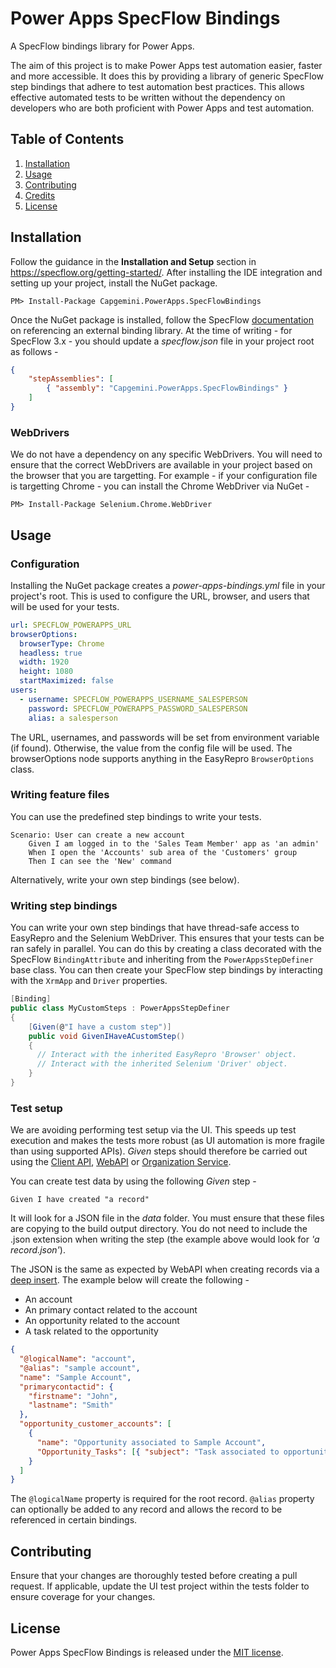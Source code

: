 # Power Apps SpecFlow Bindings

A SpecFlow bindings library for Power Apps.

The aim of this project is to make Power Apps test automation easier, faster and more accessible. It does this by providing a library of generic SpecFlow step bindings that adhere to test automation best practices. This allows effective automated tests to be written without the dependency on developers who are both proficient with Power Apps and test automation.

## Table of Contents

1. [Installation](#Installation)
1. [Usage](#Usage)
1. [Contributing](#Contributing)
1. [Credits](#Credits)
1. [License](#License)

## Installation

Follow the guidance in the **Installation and Setup** section in https://specflow.org/getting-started/. After installing the IDE integration and setting up your project, install the NuGet package.

```shell
PM> Install-Package Capgemini.PowerApps.SpecFlowBindings
```

Once the NuGet package is installed, follow the SpecFlow [documentation](https://specflow.org/documentation/Configuration/) on referencing an external binding library. At the time of writing - for SpecFlow 3.x - you should update a _specflow.json_ file in your project root as follows -

```json
{
    "stepAssemblies": [
        { "assembly": "Capgemini.PowerApps.SpecFlowBindings" }
    ]
}
```

### WebDrivers

We do not have a dependency on any specific WebDrivers. You will need to ensure that the correct WebDrivers are available in your project based on the browser that you are targetting. For example - if your configuration file is targetting Chrome - you can install the Chrome WebDriver via NuGet - 

```shell
PM> Install-Package Selenium.Chrome.WebDriver
```

## Usage

### Configuration

Installing the NuGet package creates a _power-apps-bindings.yml_ file in your project's root. This is used to configure the URL, browser, and users that will be used for your tests.

```yaml
url: SPECFLOW_POWERAPPS_URL
browserOptions:
  browserType: Chrome
  headless: true
  width: 1920
  height: 1080
  startMaximized: false
users:
  - username: SPECFLOW_POWERAPPS_USERNAME_SALESPERSON
    password: SPECFLOW_POWERAPPS_PASSWORD_SALESPERSON
    alias: a salesperson
```

The URL, usernames, and passwords will be set from environment variable (if found). Otherwise, the value from the config file will be used. The browserOptions node supports anything in the EasyRepro `BrowserOptions` class.

### Writing feature files

You can use the predefined step bindings to write your tests.

```gherkin
Scenario: User can create a new account
	Given I am logged in to the 'Sales Team Member' app as 'an admin'
	When I open the 'Accounts' sub area of the 'Customers' group
	Then I can see the 'New' command
```

Alternatively, write your own step bindings (see below).

### Writing step bindings

You can write your own step bindings that have thread-safe access to EasyRepro and the Selenium WebDriver. This ensures that your tests can be ran safely in parallel. You can do this by creating a class decorated with the SpecFlow `BindingAttribute` and inheriting from the `PowerAppsStepDefiner` base class. You can then create your SpecFlow step bindings by interacting with the `XrmApp` and `Driver` properties.

```csharp
[Binding]
public class MyCustomSteps : PowerAppsStepDefiner
{
    [Given(@"I have a custom step")]
    public void GivenIHaveACustomStep()
    {
      // Interact with the inherited EasyRepro 'Browser' object.
      // Interact with the inherited Selenium 'Driver' object.
    }
}
```

### Test setup

We are avoiding performing test setup via the UI. This speeds up test execution and makes the tests more robust (as UI automation is more fragile than using supported APIs). _Given_ steps should therefore be carried out using the [Client API](client-api), [WebAPI](web-api) or [Organization Service](org-service).

You can create test data by using the following _Given_ step -

```gherkin
Given I have created "a record"
```

It will look for a JSON file in the _data_ folder. You must ensure that these files are copying to the build output directory. You do not need to include the .json extension when writing the step (the example above would look for _'a record.json'_).

The JSON is the same as expected by WebAPI when creating records via a [deep insert](https://docs.microsoft.com/en-us/dynamics365/customer-engagement/developer/webapi/create-entity-web-api#create-related-entities-in-one-operation). The example below will create the following -

- An account
- An primary contact related to the account
- An opportunity related to the account
- A task related to the opportunity

```json
{
  "@logicalName": "account",
  "@alias": "sample account",
  "name": "Sample Account",
  "primarycontactid": {
    "firstname": "John",
    "lastname": "Smith"
  },
  "opportunity_customer_accounts": [
    {
      "name": "Opportunity associated to Sample Account",
      "Opportunity_Tasks": [{ "subject": "Task associated to opportunity" }]
    }
  ]
}
```

The `@logicalName` property is required for the root record. `@alias` property can optionally be added to any record and allows the record to be referenced in certain bindings.

## Contributing

Ensure that your changes are thoroughly tested before creating a pull request. If applicable, update the UI test project within the tests folder to ensure coverage for your changes.

## License

Power Apps SpecFlow Bindings is released under the [MIT license](./LICENCE).
